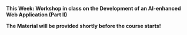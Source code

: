 **This Week: Workshop in class on the Development of an AI-enhanced Web Application (Part II)**

**The Material will be provided shortly before the course starts!**